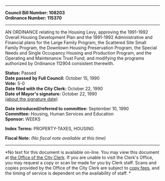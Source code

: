 * * * * *  
  
**Council Bill Number: [](#h0)[](#h2)108203**   
**Ordinance Number: 115370**  
  
* * * * *  
  
AN ORDINANCE relating to the Housing Levy, approving the 1991-1992 Overall Housing Development Plan and the 1991-1992 Administrative and Financial plans for the Large Family Program, the Scattered Site Small Family Program, the Downtown Housing Preservation Program, the Special Needs and Single Occupancy Housing and Production Program, and the Operating and Maintenance Trust Fund; and modifying the programs authorized by Ordinance 112904 consistent therewith.  
  
**Status:** Passed   
**Date passed by Full Council:** October 15, 1990   
**Vote:** 5-0   
**Date filed with the City Clerk:** October 22, 1990   
**Date of Mayor's signature:** October 22, 1990   
[(about the signature date)](/~public/approvaldate.htm)   
  
  
**Date introduced/referred to committee:** September 10, 1990   
**Committee:** Housing, Human Services and Education   
**Sponsor:** WEEKS   
  
**Index Terms:** PROPERTY-TAXES, HOUSING  
  
**Fiscal Note:** *(No fiscal note available at this time)*  
  
* * * * *  
  
*No text for this document is available on-line. You may view this document at [the Office of the City Clerk](http://www.seattle.gov/leg/clerk/contactUs.htm). If you are unable to visit the Clerk's Office, you may request a copy or scan be made for you by Clerk staff. Scans and copies provided by the Office of the City Clerk are subject to [copy fees](http://clerk.seattle.gov/~public/clerkfees.htm), and the timing of service is dependent on the availability of staff. *  
  
  
